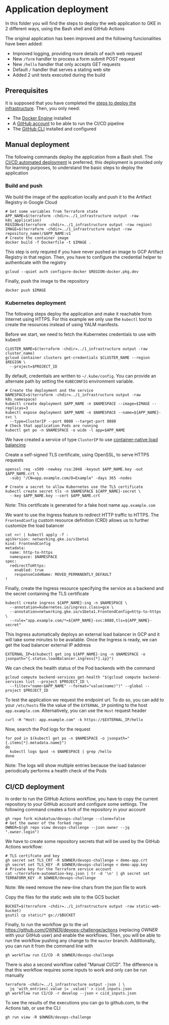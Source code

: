 # Application deployment
In this folder you will find the steps to deploy the web application to GKE in 2 different ways, using the Bash shell and GitHub Actions

The original application has been improved and the following funcionalities have been added:
* Improved logging, providing more details of each web request
* New `/form` handler to process a form submit POST request
* New `/hello` handler that only accepts GET requests
* Default `/` handler that serves a stating web site
* Added 2 unit tests executed during the build

## Prerequisites
It is supposed that you have completed the [steps to deploy the infrastructure](../1_infrastructure). Then, you only need:
* The [Docker Engine](https://docs.docker.com/get-docker/) installed
* A [GitHub account](https://github.com/) to be able to run the CI/CD pipeline
* The [GitHub CLI](https://cli.github.com/) installed and configured

## Manual deployment
The following commands deploy the application from a Bash shell. The [CI/CD automated deployment](#cicd-deployment) is preferred, this deployment is provided only for learning purposes, to understand the basic steps to deploy the application

### Build and push
We build the image of the application locally and push it to the Artifact Registry in Google Cloud
```
# Get some variables from Terraform state
APP_NAME=$(terraform -chdir=../1_infrastructure output -raw k8s_application)
REGION=$(terraform -chdir=../1_infrastructure output -raw region)
IMAGE=$(terraform -chdir=../1_infrastructure output -raw repository_name)/$APP_NAME:v1
# Create the container image
docker build -f Dockerfile -t $IMAGE .
```

This step is only requred if you have never pushed an image to GCP Artifact Registry in that region. Then, you have to configure the credential helper to authenticate with the registry
```
gcloud --quiet auth configure-docker $REGION-docker.pkg.dev
```

Finally, push the image to the repository
```
docker push $IMAGE
```

### Kubernetes deployment
The following steps deploy the application and make it reachable from Internet using HTTPS. For this example we only use the `kubectl` tool to create the resources instead of using YALM manifests.

Before we start, we need to fetch the Kubernetes credentials to use with kubectl
```
CLUSTER_NAME=$(terraform -chdir=../1_infrastructure output -raw cluster_name)
gcloud container clusters get-credentials $CLUSTER_NAME --region $REGION \
  --project=$PROJECT_ID
```
By default, credentials are written to `~/.kube/config`. You can provide an alternate path by setting the `KUBECONFIG` environment variable.

```
# Create the deployment and the service
NAMESPACE=$(terraform -chdir=../1_infrastructure output -raw k8s_namespace)
kubectl create deployment $APP_NAME -n $NAMESPACE --image=$IMAGE --replicas=3
kubectl expose deployment $APP_NAME -n $NAMESPACE --name=${APP_NAME}-svc \
  --type=ClusterIP --port 8080 --target-port 8080
# Check that application Pods are running
kubectl get po -n $NAMESPACE -o wide -l app=$APP_NAME
```
We have created a service of type `ClusterIP` to use [container-native load balancing](https://cloud.google.com/kubernetes-engine/docs/concepts/container-native-load-balancing)

Create a self-signed TLS certificate, using OpenSSL, to serve HTTPS requests
```
openssl req -x509 -newkey rsa:2048 -keyout $APP_NAME.key -out $APP_NAME.crt \
  -subj "/CN=app.example.com/O=Example" -days 365 -nodes

# Create a secret to allow Kubernetes use the TLS certificate
kubectl create secret tls -n $NAMESPACE ${APP_NAME}-secret \
  --key $APP_NAME.key --cert $APP_NAME.crt
```
Note: This certificate is generated for a fake host name `app.example.com`

We want to use the Ingress feature to redirect HTTP traffic to HTTPS. The `FrontendConfig` custom resource definition (CRD) allows us to further customize the load balancer
```
cat <<! | kubectl apply -f -
apiVersion: networking.gke.io/v1beta1
kind: FrontendConfig
metadata:
  name: http-to-https
  namespace: $NAMESPACE
spec:
  redirectToHttps:
    enabled: true
    responseCodeName: MOVED_PERMANENTLY_DEFAULT
!
```

Finally, create the Ingress resource specifying the service as a backend and the secret containing the TLS certificate
```
kubectl create ingress ${APP_NAME}-ing -n $NAMESPACE \
  --annotation=kubernetes.io/ingress.class=gce \
  --annotation=networking.gke.io/v1beta1.FrontendConfig=http-to-https \
  --rule="app.example.com/*=${APP_NAME}-svc:8080,tls=${APP_NAME}-secret"
```

This Ingress automatically deploys an external load balancer in GCP and it will take some minutes to be available. Once the Ingress is ready, we can get the load balancer external IP address
```
EXTERNAL_IP=$(kubectl get ing ${APP_NAME}-ing -n $NAMESPACE -o jsonpath="{.status.loadBalancer.ingress[*].ip}")
```

We can check the health status of the Pod backends with the command
```
gcloud compute backend-services get-health "$(gcloud compute backend-services list --project $PROJECT_ID \
  --filter="name~$APP_NAME" --format="value(name)")" --global --project $PROJECT_ID
```

To test the application we request the endpoint url. To do so, you can add to your `/etc/hosts` file the value of the `EXTERNAL_IP` pointing to the host `app.example.com`. Alternatively, you can use the `Host` request header
```
curl -H "Host: app.example.com" -k https://$EXTERNAL_IP/hello
```

Now, search the Pod logs for the request
```
for pod in $(kubectl get po -n $NAMESPACE -o jsonpath="{.items[*].metadata.name}")
do 
  kubectl logs $pod -n $NAMESPACE | grep /hello
done
```
Note: The logs will show multiple entries because the load balancer periodically performs a health check of the Pods


## CI/CD deployment
In order to run the GitHub Actions workflow, you have to copy the current repository to your GitHub account and configure some settings. The following command creates a fork of the repository in your account
```
gh repo fork mikakatua/devops-challenge --clone=false
# Get the owner of the forked repo
OWNER=$(gh repo view devops-challenge --json owner --jq ".owner.login")
```

We have to create some repository secrets that will be used by the GitHub Actions workflow:
```
# TLS certifcate and key
gh secret set TLS_CRT -R $OWNER/devops-challenge < demo-app.crt
gh secret set TLS_KEY -R $OWNER/devops-challenge < demo-app.key
# Private key for the Terraform service account
cat ~/terraform-automation-key.json | tr -d '\n' | gh secret set TERRAFORM_KEY -R $OWNER/devops-challenge
```
Note: We need remove the new-line chars from the json file to work

Copy the files for the static web site to the GCS bucket
```
BUCKET=$(terraform -chdir=../1_infrastructure output -raw static-web-bucket)
gsutil cp static/* gs://$BUCKET
```

Finally, to run the workflow go to the url https://github.com/OWNER/devops-challenge/actions (replacing *OWNER* with your GitHub user) and enable the workflows. Then, you will be able to run the workflow pushing any change to the `master` branch. Additionally, you can run it from the command line with
```
gh workflow run CI/CD -R $OWNER/devops-challenge
```

There is also a second workflow called "Manual CI/CD". The difference is that this workflow requires some inputs to work and only can be run manually
```
terraform -chdir=../1_infrastructure output -json | \
  jq 'with_entries(.value |= .value)' > cicd_inputs.json
gh workflow run CI/CD -r develop --json < cicd_inputs.json
```

To see the results of the executions you can go to github.com, to the Actions tab, or use the CLI 
```
gh run view -R $OWNER/devops-challenge
```
